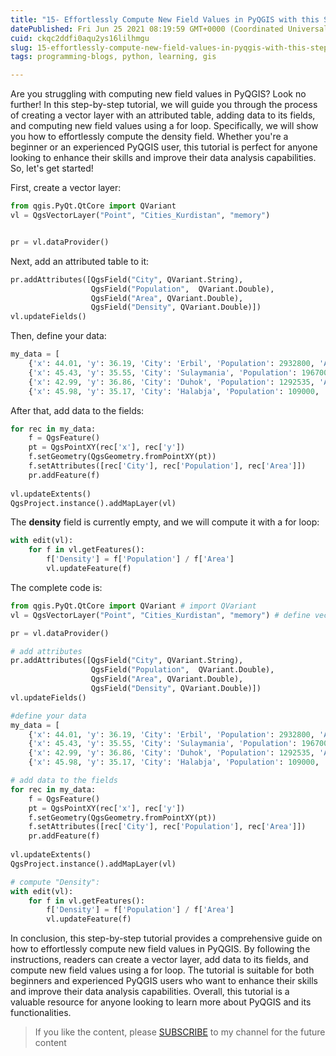 ```yaml
---
title: "15- Effortlessly Compute New Field Values in PyQGIS with this Step-by-Step Tutorial"
datePublished: Fri Jun 25 2021 08:19:59 GMT+0000 (Coordinated Universal Time)
cuid: ckqc2ddfi0aqu2ys16lilhmgu
slug: 15-effortlessly-compute-new-field-values-in-pyqgis-with-this-step-by-step-tutorial
tags: programming-blogs, python, learning, gis

---
```


Are you struggling with computing new field values in PyQGIS? Look no further! In this step-by-step tutorial, we will guide you through the process of creating a vector layer with an attributed table, adding data to its fields, and computing new field values using a for loop. Specifically, we will show you how to effortlessly compute the density field. Whether you're a beginner or an experienced PyQGIS user, this tutorial is perfect for anyone looking to enhance their skills and improve their data analysis capabilities. So, let's get started!

First, create a vector layer:

```python
from qgis.PyQt.QtCore import QVariant
vl = QgsVectorLayer("Point", "Cities_Kurdistan", "memory")


pr = vl.dataProvider()
```

Next, add an attributed table to it:

```python
pr.addAttributes([QgsField("City", QVariant.String),
                  QgsField("Population",  QVariant.Double),
                  QgsField("Area", QVariant.Double),
                  QgsField("Density", QVariant.Double)])
vl.updateFields()
```

Then, define your data:

```python
my_data = [
    {'x': 44.01, 'y': 36.19, 'City': 'Erbil', 'Population': 2932800, 'Area': 14872},
    {'x': 45.43, 'y': 35.55, 'City': 'Sulaymania', 'Population': 1967000, 'Area': 20143},
    {'x': 42.99, 'y': 36.86, 'City': 'Duhok', 'Population': 1292535, 'Area': 10955},
    {'x': 45.98, 'y': 35.17, 'City': 'Halabja', 'Population': 109000, 'Area': 889}]
```

After that, add data to the fields:

```python
for rec in my_data:
    f = QgsFeature()
    pt = QgsPointXY(rec['x'], rec['y'])
    f.setGeometry(QgsGeometry.fromPointXY(pt))
    f.setAttributes([rec['City'], rec['Population'], rec['Area']])
    pr.addFeature(f)
 
vl.updateExtents() 
QgsProject.instance().addMapLayer(vl)
```

The **density** field is currently empty, and we will compute it with a for loop:

```python
with edit(vl):
    for f in vl.getFeatures():
        f['Density'] = f['Population'] / f['Area']
        vl.updateFeature(f)
```

The complete code is:

```python
from qgis.PyQt.QtCore import QVariant # import QVariant
vl = QgsVectorLayer("Point", "Cities_Kurdistan", "memory") # define vector layer

pr = vl.dataProvider()

# add attributes
pr.addAttributes([QgsField("City", QVariant.String),
                  QgsField("Population",  QVariant.Double),
                  QgsField("Area", QVariant.Double),
                  QgsField("Density", QVariant.Double)])
vl.updateFields()

#define your data
my_data = [
    {'x': 44.01, 'y': 36.19, 'City': 'Erbil', 'Population': 2932800, 'Area': 14872},
    {'x': 45.43, 'y': 35.55, 'City': 'Sulaymania', 'Population': 1967000, 'Area': 20143},
    {'x': 42.99, 'y': 36.86, 'City': 'Duhok', 'Population': 1292535, 'Area': 10955},
    {'x': 45.98, 'y': 35.17, 'City': 'Halabja', 'Population': 109000, 'Area': 889}]

# add data to the fields    
for rec in my_data:
    f = QgsFeature()
    pt = QgsPointXY(rec['x'], rec['y'])
    f.setGeometry(QgsGeometry.fromPointXY(pt))
    f.setAttributes([rec['City'], rec['Population'], rec['Area']])
    pr.addFeature(f)
 
vl.updateExtents() 
QgsProject.instance().addMapLayer(vl)

# compute "Density":
with edit(vl):
    for f in vl.getFeatures():
        f['Density'] = f['Population'] / f['Area']
        vl.updateFeature(f)
```

In conclusion, this step-by-step tutorial provides a comprehensive guide on how to effortlessly compute new field values in PyQGIS. By following the instructions, readers can create a vector layer, add data to its fields, and compute new field values using a for loop. The tutorial is suitable for both beginners and experienced PyQGIS users who want to enhance their skills and improve their data analysis capabilities. Overall, this tutorial is a valuable resource for anyone looking to learn more about PyQGIS and its functionalities.

> If you like the content, please [SUBSCRIBE](https://www.youtube.com/channel/UCpbWlHEqBSnJb6i4UemXQpA?sub_confirmation=1) to my channel for the future content